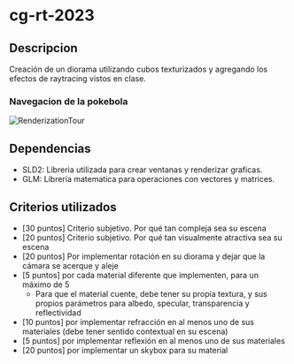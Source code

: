 # cg-rt-2023

## Descripcion
 Creación de un diorama utilizando cubos texturizados y agregando los efectos de raytracing vistos en clase.

### Navegacion de la pokebola
![RenderizationTour](Demostration.gif)

## Dependencias
- SLD2: Libreria utilizada para crear ventanas y renderizar graficas.
- GLM: Libreria matematica para operaciones con vectores y matrices.

## Criterios utilizados
* [30 puntos] Criterio subjetivo. Por qué tan compleja sea su escena
* [20 puntos] Criterio subjetivo. Por qué tan visualmente atractiva sea su escena
* [20 puntos] Por implementar rotación en su diorama y dejar que la cámara se acerque y aleje
* [5 puntos] por cada material diferente que implementen, para un máximo de 5
    * Para que el material cuente, debe tener su propia textura, y sus propios parámetros para albedo, specular, transparencia y reflectividad
* [10 puntos] por implementar refracción en al menos uno de sus materiales (debe tener sentido contextual en su escena)
* [5 puntos] por implementar reflexión en al menos uno de sus materiales
* [20 puntos] por implementar un skybox para su material
